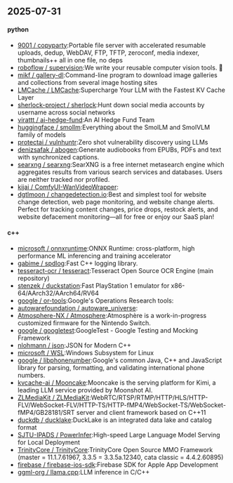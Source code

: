 ## 2025-07-31

#### python
* [9001 / copyparty](https://github.com/9001/copyparty):Portable file server with accelerated resumable uploads, dedup, WebDAV, FTP, TFTP, zeroconf, media indexer, thumbnails++ all in one file, no deps
* [roboflow / supervision](https://github.com/roboflow/supervision):We write your reusable computer vision tools. 💜
* [mikf / gallery-dl](https://github.com/mikf/gallery-dl):Command-line program to download image galleries and collections from several image hosting sites
* [LMCache / LMCache](https://github.com/LMCache/LMCache):Supercharge Your LLM with the Fastest KV Cache Layer
* [sherlock-project / sherlock](https://github.com/sherlock-project/sherlock):Hunt down social media accounts by username across social networks
* [virattt / ai-hedge-fund](https://github.com/virattt/ai-hedge-fund):An AI Hedge Fund Team
* [huggingface / smollm](https://github.com/huggingface/smollm):Everything about the SmolLM and SmolVLM family of models
* [protectai / vulnhuntr](https://github.com/protectai/vulnhuntr):Zero shot vulnerability discovery using LLMs
* [denizsafak / abogen](https://github.com/denizsafak/abogen):Generate audiobooks from EPUBs, PDFs and text with synchronized captions.
* [searxng / searxng](https://github.com/searxng/searxng):SearXNG is a free internet metasearch engine which aggregates results from various search services and databases. Users are neither tracked nor profiled.
* [kijai / ComfyUI-WanVideoWrapper](https://github.com/kijai/ComfyUI-WanVideoWrapper):
* [dgtlmoon / changedetection.io](https://github.com/dgtlmoon/changedetection.io):Best and simplest tool for website change detection, web page monitoring, and website change alerts. Perfect for tracking content changes, price drops, restock alerts, and website defacement monitoring—all for free or enjoy our SaaS plan!

#### c++
* [microsoft / onnxruntime](https://github.com/microsoft/onnxruntime):ONNX Runtime: cross-platform, high performance ML inferencing and training accelerator
* [gabime / spdlog](https://github.com/gabime/spdlog):Fast C++ logging library.
* [tesseract-ocr / tesseract](https://github.com/tesseract-ocr/tesseract):Tesseract Open Source OCR Engine (main repository)
* [stenzek / duckstation](https://github.com/stenzek/duckstation):Fast PlayStation 1 emulator for x86-64/AArch32/AArch64/RV64
* [google / or-tools](https://github.com/google/or-tools):Google's Operations Research tools:
* [autowarefoundation / autoware_universe](https://github.com/autowarefoundation/autoware_universe):
* [Atmosphere-NX / Atmosphere](https://github.com/Atmosphere-NX/Atmosphere):Atmosphère is a work-in-progress customized firmware for the Nintendo Switch.
* [google / googletest](https://github.com/google/googletest):GoogleTest - Google Testing and Mocking Framework
* [nlohmann / json](https://github.com/nlohmann/json):JSON for Modern C++
* [microsoft / WSL](https://github.com/microsoft/WSL):Windows Subsystem for Linux
* [google / libphonenumber](https://github.com/google/libphonenumber):Google's common Java, C++ and JavaScript library for parsing, formatting, and validating international phone numbers.
* [kvcache-ai / Mooncake](https://github.com/kvcache-ai/Mooncake):Mooncake is the serving platform for Kimi, a leading LLM service provided by Moonshot AI.
* [ZLMediaKit / ZLMediaKit](https://github.com/ZLMediaKit/ZLMediaKit):WebRTC/RTSP/RTMP/HTTP/HLS/HTTP-FLV/WebSocket-FLV/HTTP-TS/HTTP-fMP4/WebSocket-TS/WebSocket-fMP4/GB28181/SRT server and client framework based on C++11
* [duckdb / ducklake](https://github.com/duckdb/ducklake):DuckLake is an integrated data lake and catalog format
* [SJTU-IPADS / PowerInfer](https://github.com/SJTU-IPADS/PowerInfer):High-speed Large Language Model Serving for Local Deployment
* [TrinityCore / TrinityCore](https://github.com/TrinityCore/TrinityCore):TrinityCore Open Source MMO Framework (master = 11.1.7.61967, 3.3.5 = 3.3.5a.12340, cata classic = 4.4.2.60895)
* [firebase / firebase-ios-sdk](https://github.com/firebase/firebase-ios-sdk):Firebase SDK for Apple App Development
* [ggml-org / llama.cpp](https://github.com/ggml-org/llama.cpp):LLM inference in C/C++
